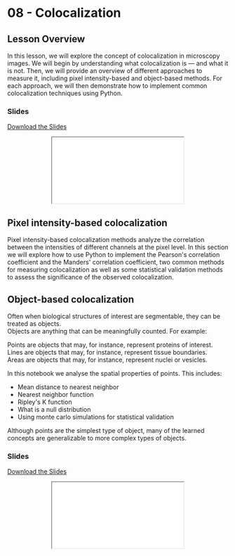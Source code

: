 # 08 - <i class="fa-solid fa-location-crosshairs"></i> Colocalization

## Lesson Overview

In this lesson, we will explore the concept of colocalization in microscopy images. We will begin by understanding what colocalization is — and what it is not. Then, we will provide an overview of different approaches to measure it, including pixel intensity-based and object-based methods. For each approach, we will then demonstrate how to implement common colocalization techniques using Python.

### Slides

<a
    class="custom-button custom-download-button" href="../../pdfs/08_colocalization/bobiac_coloc.pdf" download> <i class="fas fa-download"></i> Download the Slides
</a>

<div align="center">
  <iframe class="custom-pdf-frame-169" src="../../pdfs/08_colocalization/bobiac_coloc.pdf"> </iframe>
</div>

## Pixel intensity-based colocalization

Pixel intensity-based colocalization methods analyze the correlation between the intensities of different channels at the pixel level. In this section we will explore how to use Python to implement the Pearson's correlation coefficient and the Manders' correlation coefficient, two common methods for measuring colocalization as well as some statistical validation methods to assess the significance of the observed colocalization.

## Object-based colocalization

Often when biological structures of interest are segmentable, they can be treated as objects.  
Objects are anything that can be meaningfully counted. For example:  

Points are objects that may, for instance, represent proteins of interest.  
Lines are objects that may, for instance, represent tissue boundaries.  
Areas are objects that may, for instance, represent nuclei or vesicles.  

In this notebook we analyse the spatial properties of points. This includes:  

- Mean distance to nearest neighbor  
- Nearest neighbor function  
- Ripley's K function  
- What is a null distribution  
- Using monte carlo simulations for statistical validation  

Although points are the simplest type of object, many of the learned concepts are generalizable to more complex types of objects.  

### Slides

<a
    class="custom-button custom-download-button" href="../../pdfs/08_colocalization/practical_object_based_coloc.pdf" download> <i class="fas fa-download"></i> Download the Slides
</a>

<div align="center">
  <iframe class="custom-pdf-frame-169" src="../../pdfs/08_colocalization/practical_object_based_coloc.pdf"> </iframe>
</div>